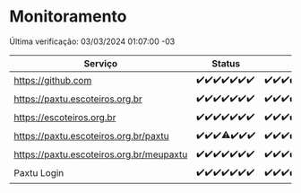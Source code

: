 # Monitoramento

Última verificação: 03/03/2024 01:07:00 -03

|Serviço|Status|Últimas 24h|
|---|---|---|
|https://github.com|<span title="2024-02-25: OK=24">✔️</span><span title="2024-02-26: OK=24">✔️</span><span title="2024-02-27: OK=24">✔️</span><span title="2024-02-28: OK=24">✔️</span><span title="2024-02-29: OK=24">✔️</span><span title="2024-03-01: OK=24">✔️</span><span title="2024-03-02: OK=4">✔️</span>|<span title="02/03/2024 01:07:00 -03 : 200">✔️</span><span title="02/03/2024 02:06:00 -03 : 200">✔️</span><span title="02/03/2024 03:08:00 -03 : 200">✔️</span><span title="02/03/2024 04:03:00 -03 : 200">✔️</span><span title="02/03/2024 05:07:00 -03 : 200">✔️</span><span title="02/03/2024 06:03:00 -03 : 200">✔️</span><span title="02/03/2024 07:04:00 -03 : 200">✔️</span><span title="02/03/2024 08:02:00 -03 : 200">✔️</span><span title="02/03/2024 09:09:00 -03 : 200">✔️</span><span title="02/03/2024 10:04:00 -03 : 200">✔️</span><span title="02/03/2024 11:03:00 -03 : 200">✔️</span><span title="02/03/2024 12:05:00 -03 : 200">✔️</span><span title="02/03/2024 13:07:00 -03 : 200">✔️</span><span title="02/03/2024 14:02:00 -03 : 200">✔️</span><span title="02/03/2024 15:07:00 -03 : 200">✔️</span><span title="02/03/2024 16:03:00 -03 : 200">✔️</span><span title="02/03/2024 17:04:00 -03 : 200">✔️</span><span title="02/03/2024 18:03:00 -03 : 200">✔️</span><span title="02/03/2024 19:03:00 -03 : 200">✔️</span><span title="02/03/2024 20:06:00 -03 : 200">✔️</span><span title="02/03/2024 21:31:00 -03 : 200">✔️</span><span title="02/03/2024 22:40:00 -03 : 200">✔️</span><span title="02/03/2024 23:15:00 -03 : 200">✔️</span><span title="03/03/2024 00:06:00 -03 : 200">✔️</span><span title="03/03/2024 01:07:00 -03 : 200">✔️</span>|
|https://paxtu.escoteiros.org.br|<span title="2024-02-25: OK=24">✔️</span><span title="2024-02-26: OK=24">✔️</span><span title="2024-02-27: OK=24">✔️</span><span title="2024-02-28: OK=24">✔️</span><span title="2024-02-29: OK=24">✔️</span><span title="2024-03-01: OK=24">✔️</span><span title="2024-03-02: OK=4">✔️</span>|<span title="02/03/2024 01:07:00 -03 : 200">✔️</span><span title="02/03/2024 02:06:00 -03 : 200">✔️</span><span title="02/03/2024 03:08:00 -03 : 200">✔️</span><span title="02/03/2024 04:03:00 -03 : 200">✔️</span><span title="02/03/2024 05:07:00 -03 : 200">✔️</span><span title="02/03/2024 06:03:00 -03 : 200">✔️</span><span title="02/03/2024 07:04:00 -03 : 200">✔️</span><span title="02/03/2024 08:02:00 -03 : 200">✔️</span><span title="02/03/2024 09:09:00 -03 : 200">✔️</span><span title="02/03/2024 10:04:00 -03 : 200">✔️</span><span title="02/03/2024 11:03:00 -03 : 200">✔️</span><span title="02/03/2024 12:05:00 -03 : 200">✔️</span><span title="02/03/2024 13:07:00 -03 : 200">✔️</span><span title="02/03/2024 14:02:00 -03 : 200">✔️</span><span title="02/03/2024 15:07:00 -03 : 200">✔️</span><span title="02/03/2024 16:03:00 -03 : 200">✔️</span><span title="02/03/2024 17:04:00 -03 : 200">✔️</span><span title="02/03/2024 18:03:00 -03 : 200">✔️</span><span title="02/03/2024 19:03:00 -03 : 200">✔️</span><span title="02/03/2024 20:06:00 -03 : 200">✔️</span><span title="02/03/2024 21:31:00 -03 : 200">✔️</span><span title="02/03/2024 22:40:00 -03 : 200">✔️</span><span title="02/03/2024 23:15:00 -03 : 200">✔️</span><span title="03/03/2024 00:06:00 -03 : 200">✔️</span><span title="03/03/2024 01:07:00 -03 : 200">✔️</span>|
|https://escoteiros.org.br|<span title="2024-02-25: OK=24">✔️</span><span title="2024-02-26: OK=24">✔️</span><span title="2024-02-27: OK=24">✔️</span><span title="2024-02-28: OK=24">✔️</span><span title="2024-02-29: OK=24">✔️</span><span title="2024-03-01: OK=24">✔️</span><span title="2024-03-02: OK=4">✔️</span>|<span title="02/03/2024 01:07:00 -03 : 200">✔️</span><span title="02/03/2024 02:06:00 -03 : 200">✔️</span><span title="02/03/2024 03:08:00 -03 : 200">✔️</span><span title="02/03/2024 04:03:00 -03 : 200">✔️</span><span title="02/03/2024 05:07:00 -03 : 200">✔️</span><span title="02/03/2024 06:03:00 -03 : 200">✔️</span><span title="02/03/2024 07:04:00 -03 : 200">✔️</span><span title="02/03/2024 08:02:00 -03 : 200">✔️</span><span title="02/03/2024 09:09:00 -03 : 200">✔️</span><span title="02/03/2024 10:04:00 -03 : 200">✔️</span><span title="02/03/2024 11:03:00 -03 : 200">✔️</span><span title="02/03/2024 12:05:00 -03 : 200">✔️</span><span title="02/03/2024 13:07:00 -03 : 200">✔️</span><span title="02/03/2024 14:02:00 -03 : 200">✔️</span><span title="02/03/2024 15:07:00 -03 : 200">✔️</span><span title="02/03/2024 16:03:00 -03 : 200">✔️</span><span title="02/03/2024 17:04:00 -03 : 200">✔️</span><span title="02/03/2024 18:03:00 -03 : 200">✔️</span><span title="02/03/2024 19:03:00 -03 : 200">✔️</span><span title="02/03/2024 20:06:00 -03 : 200">✔️</span><span title="02/03/2024 21:31:00 -03 : 200">✔️</span><span title="02/03/2024 22:40:00 -03 : 200">✔️</span><span title="02/03/2024 23:15:00 -03 : 200">✔️</span><span title="03/03/2024 00:06:00 -03 : 200">✔️</span><span title="03/03/2024 01:07:00 -03 : 200">✔️</span>|
|https://paxtu.escoteiros.org.br/paxtu|<span title="2024-02-25: OK=24">✔️</span><span title="2024-02-26: OK=24">✔️</span><span title="2024-02-27: OK=24">✔️</span><span title="2024-02-28: OK=23, Falhas=1">⚠️</span><span title="2024-02-29: OK=24">✔️</span><span title="2024-03-01: OK=24">✔️</span><span title="2024-03-02: OK=4">✔️</span>|<span title="02/03/2024 01:07:00 -03 : 200">✔️</span><span title="02/03/2024 02:06:00 -03 : 200">✔️</span><span title="02/03/2024 03:08:00 -03 : 200">✔️</span><span title="02/03/2024 04:03:00 -03 : 200">✔️</span><span title="02/03/2024 05:07:00 -03 : 200">✔️</span><span title="02/03/2024 06:03:00 -03 : 200">✔️</span><span title="02/03/2024 07:04:00 -03 : 200">✔️</span><span title="02/03/2024 08:02:00 -03 : 200">✔️</span><span title="02/03/2024 09:09:00 -03 : 200">✔️</span><span title="02/03/2024 10:04:00 -03 : 200">✔️</span><span title="02/03/2024 11:03:00 -03 : 200">✔️</span><span title="02/03/2024 12:05:00 -03 : 200">✔️</span><span title="02/03/2024 13:07:00 -03 : 200">✔️</span><span title="02/03/2024 14:02:00 -03 : 200">✔️</span><span title="02/03/2024 15:07:00 -03 : 200">✔️</span><span title="02/03/2024 16:03:00 -03 : 200">✔️</span><span title="02/03/2024 17:04:00 -03 : 200">✔️</span><span title="02/03/2024 18:03:00 -03 : 200">✔️</span><span title="02/03/2024 19:03:00 -03 : 200">✔️</span><span title="02/03/2024 20:06:00 -03 : 200">✔️</span><span title="02/03/2024 21:31:00 -03 : 200">✔️</span><span title="02/03/2024 22:40:00 -03 : 200">✔️</span><span title="02/03/2024 23:15:00 -03 : 200">✔️</span><span title="03/03/2024 00:06:00 -03 : 200">✔️</span><span title="03/03/2024 01:07:00 -03 : 200">✔️</span>|
|https://paxtu.escoteiros.org.br/meupaxtu|<span title="2024-02-25: OK=24">✔️</span><span title="2024-02-26: OK=24">✔️</span><span title="2024-02-27: OK=24">✔️</span><span title="2024-02-28: OK=24">✔️</span><span title="2024-02-29: OK=24">✔️</span><span title="2024-03-01: OK=24">✔️</span><span title="2024-03-02: OK=4">✔️</span>|<span title="02/03/2024 01:07:00 -03 : 200">✔️</span><span title="02/03/2024 02:06:00 -03 : 200">✔️</span><span title="02/03/2024 03:08:00 -03 : 200">✔️</span><span title="02/03/2024 04:03:00 -03 : 200">✔️</span><span title="02/03/2024 05:07:00 -03 : 200">✔️</span><span title="02/03/2024 06:03:00 -03 : 200">✔️</span><span title="02/03/2024 07:04:00 -03 : 200">✔️</span><span title="02/03/2024 08:02:00 -03 : 200">✔️</span><span title="02/03/2024 09:09:00 -03 : 200">✔️</span><span title="02/03/2024 10:04:00 -03 : 200">✔️</span><span title="02/03/2024 11:03:00 -03 : 200">✔️</span><span title="02/03/2024 12:05:00 -03 : 200">✔️</span><span title="02/03/2024 13:07:00 -03 : 200">✔️</span><span title="02/03/2024 14:02:00 -03 : 200">✔️</span><span title="02/03/2024 15:07:00 -03 : 200">✔️</span><span title="02/03/2024 16:03:00 -03 : 200">✔️</span><span title="02/03/2024 17:04:00 -03 : 200">✔️</span><span title="02/03/2024 18:03:00 -03 : 200">✔️</span><span title="02/03/2024 19:03:00 -03 : 200">✔️</span><span title="02/03/2024 20:06:00 -03 : 200">✔️</span><span title="02/03/2024 21:31:00 -03 : 200">✔️</span><span title="02/03/2024 22:40:00 -03 : 200">✔️</span><span title="02/03/2024 23:15:00 -03 : 200">✔️</span><span title="03/03/2024 00:06:00 -03 : 200">✔️</span><span title="03/03/2024 01:07:00 -03 : 200">✔️</span>|
|Paxtu Login|<span title="2024-02-25: OK=24">✔️</span><span title="2024-02-26: OK=24">✔️</span><span title="2024-02-27: OK=24">✔️</span><span title="2024-02-28: OK=24">✔️</span><span title="2024-02-29: OK=24">✔️</span><span title="2024-03-01: OK=24">✔️</span><span title="2024-03-02: OK=4">✔️</span>|<span title="02/03/2024 01:07:00 -03 : 200">✔️</span><span title="02/03/2024 02:06:00 -03 : 200">✔️</span><span title="02/03/2024 03:08:00 -03 : 200">✔️</span><span title="02/03/2024 04:03:00 -03 : 200">✔️</span><span title="02/03/2024 05:07:00 -03 : 200">✔️</span><span title="02/03/2024 06:03:00 -03 : 200">✔️</span><span title="02/03/2024 07:04:00 -03 : 200">✔️</span><span title="02/03/2024 08:02:00 -03 : 200">✔️</span><span title="02/03/2024 09:09:00 -03 : 200">✔️</span><span title="02/03/2024 10:04:00 -03 : 200">✔️</span><span title="02/03/2024 11:03:00 -03 : 200">✔️</span><span title="02/03/2024 12:05:00 -03 : 200">✔️</span><span title="02/03/2024 13:07:00 -03 : 200">✔️</span><span title="02/03/2024 14:02:00 -03 : 200">✔️</span><span title="02/03/2024 15:07:00 -03 : 200">✔️</span><span title="02/03/2024 16:03:00 -03 : 200">✔️</span><span title="02/03/2024 17:04:00 -03 : 200">✔️</span><span title="02/03/2024 18:03:00 -03 : 200">✔️</span><span title="02/03/2024 19:03:00 -03 : 200">✔️</span><span title="02/03/2024 20:06:00 -03 : 200">✔️</span><span title="02/03/2024 21:31:00 -03 : 200">✔️</span><span title="02/03/2024 22:40:00 -03 : 200">✔️</span><span title="02/03/2024 23:15:00 -03 : 200">✔️</span><span title="03/03/2024 00:06:00 -03 : 200">✔️</span><span title="03/03/2024 01:07:00 -03 : 200">✔️</span>|
